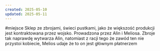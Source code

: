 ```yaml
---
created: 2025-05-10
updated: 2025-05-11
---
```

#miejsce 
Sklep ze zbrojami, świeci pustkami, jako że większość produkcji jest kontraktowana przez wojsko. Prowadzona przez Alin i Meliosa. Zbroje tak naprawdę wytwarza Alin, natomiast z racji tego że zawód ten nie przystoi kobiecie, Melios udaje że to on jest głównym płatnerzem